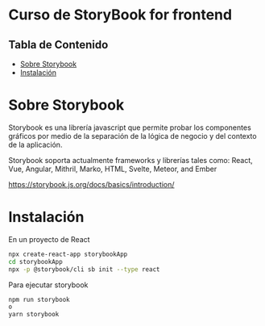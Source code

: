 # Curso de StoryBook for frontend<!-- omit in toc -->

## Tabla de Contenido<!-- omit in toc -->
- [Sobre Storybook](#sobre-storybook)
- [Instalación](#instalaci%c3%b3n)

# Sobre Storybook
Storybook es una librería javascript que permite probar los componentes gráficos por medio de la separación de la lógica de negocio y del contexto de la aplicación.

Storybook soporta actualmente frameworks y librerías tales como: React, Vue, Angular, Mithril, Marko, HTML, Svelte, Meteor, and Ember

https://storybook.js.org/docs/basics/introduction/

# Instalación
En un proyecto de React

```bash
npx create-react-app storybookApp
cd storybookApp
npx -p @storybook/cli sb init --type react
```

Para ejecutar storybook

```bash
npm run storybook
o
yarn storybook
```

